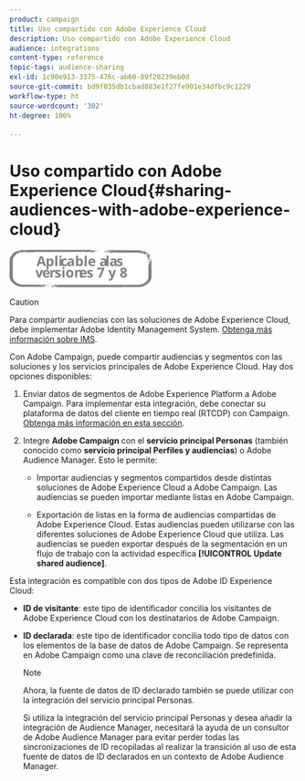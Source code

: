 ```yaml
---
product: campaign
title: Uso compartido con Adobe Experience Cloud
description: Uso compartido con Adobe Experience Cloud
audience: integrations
content-type: reference
topic-tags: audience-sharing
exl-id: 1c90e913-3375-476c-ab60-89f20239eb0d
source-git-commit: bd9f035db1cbad883e1f27fe901e34dfbc9c1229
workflow-type: ht
source-wordcount: '302'
ht-degree: 100%

---
```


# Uso compartido con Adobe Experience Cloud{#sharing-audiences-with-adobe-experience-cloud}

![](../../assets/common.svg)

>[!CAUTION]
>
>Para compartir audiencias con las soluciones de Adobe Experience Cloud, debe implementar Adobe Identity Management System. [Obtenga más información sobre IMS](../../integrations/using/about-adobe-id.md).

Con Adobe Campaign, puede compartir audiencias y segmentos con las soluciones y los servicios principales de Adobe Experience Cloud. Hay dos opciones disponibles:

1. Enviar datos de segmentos de Adobe Experience Platform a Adobe Campaign. Para implementar esta integración, debe conectar su plataforma de datos del cliente en tiempo real (RTCDP) con Campaign. [Obtenga más información en esta sección](https://experienceleague.adobe.com/docs/experience-platform/destinations/catalog/email-marketing/adobe-campaign.html?lang=es#catalog).


1. Integre **Adobe Campaign** con el **servicio principal Personas** (también conocido como **servicio principal Perfiles y audiencias**) o Adobe Audience Manager. Esto le permite:

   * Importar audiencias y segmentos compartidos desde distintas soluciones de Adobe Experience Cloud a Adobe Campaign. Las audiencias se pueden importar mediante listas en Adobe Campaign.

   * Exportación de listas en la forma de audiencias compartidas de Adobe Experience Cloud. Estas audiencias pueden utilizarse con las diferentes soluciones de Adobe Experience Cloud que utiliza. Las audiencias se pueden exportar después de la segmentación en un flujo de trabajo con la actividad específica **[!UICONTROL Update shared audience]**.

Esta integración es compatible con dos tipos de Adobe ID Experience Cloud:

* **ID de visitante**: este tipo de identificador concilia los visitantes de Adobe Experience Cloud con los destinatarios de Adobe Campaign.
* **ID declarada**: este tipo de identificador concilia todo tipo de datos con los elementos de la base de datos de Adobe Campaign. Se representa en Adobe Campaign como una clave de reconciliación predefinida.

   >[!NOTE]
   >
   > Ahora, la fuente de datos de ID declarado también se puede utilizar con la integración del servicio principal Personas.
   >
   >Si utiliza la integración del servicio principal Personas y desea añadir la integración de Audience Manager, necesitará la ayuda de un consultor de Adobe Audience Manager para evitar perder todas las sincronizaciones de ID recopiladas al realizar la transición al uso de esta fuente de datos de ID declarados en un contexto de Adobe Audience Manager.
